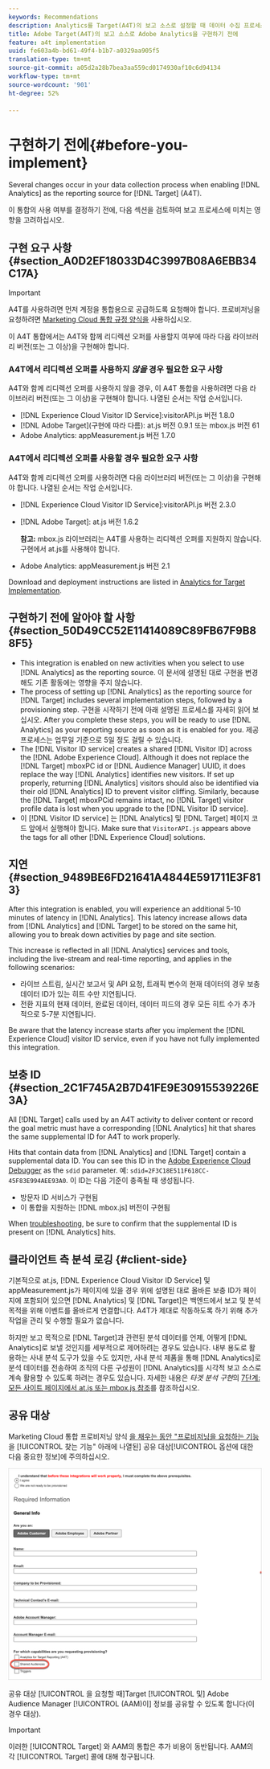 ```yaml
---
keywords: Recommendations
description: Analytics를 Target(A4T)의 보고 소스로 설정할 때 데이터 수집 프로세스에 몇 가지 변경 사항이 발생합니다.
title: Adobe Target(A4T)의 보고 소스로 Adobe Analytics을 구현하기 전에
feature: a4t implementation
uuid: fe603a4b-bd61-49f4-b1b7-a0329aa905f5
translation-type: tm+mt
source-git-commit: a05d2a28b7bea3aa559cd0174930af10c6d94134
workflow-type: tm+mt
source-wordcount: '901'
ht-degree: 52%

---
```



# 구현하기 전에{#before-you-implement}

Several changes occur in your data collection process when enabling [!DNL Analytics] as the reporting source for [!DNL Target] (A4T).

이 통합의 사용 여부를 결정하기 전에, 다음 섹션을 검토하여 보고 프로세스에 미치는 영향을 고려하십시오.

## 구현 요구 사항 {#section_A0D2EF18033D4C3997B08A6EBB34C17A}

>[!IMPORTANT]
>
>A4T를 사용하려면 먼저 계정을 통합용으로 공급하도록 요청해야 합니다. 프로비저닝을 요청하려면 [Marketing Cloud 통합 규정 양식을](https://www.adobe.com/go/audiences_kr) 사용하십시오.

이 A4T 통합에서는 A4T와 함께 리디렉션 오퍼를 사용할지 여부에 따라 다음 라이브러리 버전(또는 그 이상)을 구현해야 합니다.

### A4T에서 리디렉션 오퍼를 사용하지 *않을* 경우 필요한 요구 사항

A4T와 함께 리디렉션 오퍼를 사용하지 않을 경우, 이 A4T 통합을 사용하려면 다음 라이브러리 버전(또는 그 이상)을 구현해야 합니다. 나열된 순서는 작업 순서입니다.

* [!DNL Experience Cloud Visitor ID Service]:visitorAPI.js 버전 1.8.0
* [!DNL Adobe Target](구현에 따라 다름): at.js 버전 0.9.1 또는 mbox.js 버전 61
* Adobe Analytics: appMeasurement.js 버전 1.7.0

### A4T에서 리디렉션 오퍼를 사용할 경우 필요한 요구 사항

A4T와 함께 리디렉션 오퍼를 사용하려면 다음 라이브러리 버전(또는 그 이상)을 구현해야 합니다. 나열된 순서는 작업 순서입니다.

* [!DNL Experience Cloud Visitor ID Service]:visitorAPI.js 버전 2.3.0
* [!DNL Adobe Target]: at.js 버전 1.6.2

   **참고:** mbox.js 라이브러리는 A4T를 사용하는 리디렉션 오퍼를 지원하지 않습니다. 구현에서 at.js를 사용해야 합니다.

* Adobe Analytics: appMeasurement.js 버전 2.1

Download and deployment instructions are listed in [Analytics for Target Implementation](/help/c-integrating-target-with-mac/a4t/a4timplementation.md).

## 구현하기 전에 알아야 할 사항 {#section_50D49CC52E11414089C89FB67F9B88F5}

* This integration is enabled on new activities when you select to use [!DNL Analytics] as the reporting source. 이 문서에 설명된 대로 구현을 변경해도 기존 활동에는 영향을 주지 않습니다.
* The process of setting up [!DNL Analytics] as the reporting source for [!DNL Target] includes several implementation steps, followed by a provisioning step. 구현을 시작하기 전에 아래 설명된 프로세스를 자세히 읽어 보십시오. After you complete these steps, you will be ready to use [!DNL Analytics] as your reporting source as soon as it is enabled for you. 제공 프로세스는 업무일 기준으로 5일 정도 걸릴 수 있습니다.
* The [!DNL Visitor ID service] creates a shared [!DNL Visitor ID] across the [!DNL Adobe Experience Cloud]. Although it does not replace the [!DNL Target] mboxPC id or [!DNL Audience Manager] UUID, it does replace the way [!DNL Analytics] identifies new visitors. If set up properly, returning [!DNL Analytics] visitors should also be identified via their old [!DNL Analytics] ID to prevent visitor cliffing. Similarly, because the [!DNL Target] mboxPCid remains intact, no [!DNL Target] visitor profile data is lost when you upgrade to the [!DNL Visitor ID service].
* 이 [!DNL Visitor ID service] 는 [!DNL Analytics] 및 [!DNL Target] 페이지 코드 앞에서 실행해야 합니다. Make sure that `VisitorAPI.js` appears above the tags for all other [!DNL Experience Cloud] solutions.

## 지연 {#section_9489BE6FD21641A4844E591711E3F813}

After this integration is enabled, you will experience an additional 5-10 minutes of latency in [!DNL Analytics]. This latency increase allows data from [!DNL Analytics] and [!DNL Target] to be stored on the same hit, allowing you to break down activities by page and site section.

This increase is reflected in all [!DNL Analytics] services and tools, including the live-stream and real-time reporting, and applies in the following scenarios:

* 라이브 스트림, 실시간 보고서 및 API 요청, 트래픽 변수의 현재 데이터의 경우 보충 데이터 ID가 있는 히트 수만 지연됩니다.
* 전환 지표의 현재 데이터, 완료된 데이터, 데이터 피드의 경우 모든 히트 수가 추가적으로 5-7분 지연됩니다.

Be aware that the latency increase starts after you implement the [!DNL Experience Cloud] visitor ID service, even if you have not fully implemented this integration.

## 보충 ID {#section_2C1F745A2B7D41FE9E30915539226E3A}

All [!DNL Target] calls used by an A4T activity to deliver content or record the goal metric must have a corresponding [!DNL Analytics] hit that shares the same supplemental ID for A4T to work properly.

Hits that contain data from [!DNL Analytics] and [!DNL Target] contain a supplemental data ID. You can see this ID in the [Adobe Experience Cloud Debugger](https://experienceleague.adobe.com/docs/debugger/using/experience-cloud-debugger.html) as the `sdid` parameter. 예: `sdid=2F3C18E511F618CC-45F83E994AEE93A0`. 이 ID는 다음 기준이 충족될 때 생성됩니다.

* 방문자 ID 서비스가 구현됨
* 이 통합을 지원하는 [!DNL mbox.js] 버전이 구현됨

When [troubleshooting](/help/c-integrating-target-with-mac/a4t/c-a4t-troubleshooting/a4t-troubleshooting.md), be sure to confirm that the supplemental ID is present on [!DNL Analytics] hits.

## 클라이언트 측 분석 로깅 {#client-side}

기본적으로 at.js, [!DNL Experience Cloud Visitor ID Service] 및 appMeasurement.js가 페이지에 있을 경우 위에 설명된 대로 올바른 보충 ID가 페이지에 포함되어 있으면 [!DNL Analytics] 및 [!DNL Target]은 백엔드에서 보고 및 분석 목적을 위해 이벤트를 올바르게 연결합니다. A4T가 제대로 작동하도록 하기 위해 추가 작업을 관리 및 수행할 필요가 없습니다.

하지만 보고 목적으로 [!DNL Target]과 관련된 분석 데이터를 언제, 어떻게 [!DNL Analytics]로 보낼 것인지를 세부적으로 제어하려는 경우도 있습니다. 내부 용도로 활용하는 사내 분석 도구가 있을 수도 있지만, 사내 분석 제품을 통해 [!DNL Analytics]로 분석 데이터를 전송하여 조직의 다른 구성원이 [!DNL Analytics]를 시각적 보고 소스로 계속 활용할 수 있도록 하려는 경우도 있습니다. 자세한 내용은 *타겟 분석 구현*&#x200B;의 [7단계: 모든 사이트 페이지에서 at.js 또는 mbox.js 참조](/help/c-integrating-target-with-mac/a4t/a4timplementation.md#step7)를 참조하십시오.

## 공유 대상

Marketing Cloud 통합 프로비저닝 양식 [을 채우는 동안 &quot;프로비저닝을 요청하는 기능](https://www.adobe.com/go/audiences_kr)을 [!UICONTROL 찾는 기능&quot; 아래에 나열된] 공유 대상[!UICONTROL 옵션에 대한 다음 중요한 정보]에 주의하십시오.

![양식 요청](/help/c-integrating-target-with-mac/a4t/assets/request-form.png)

공유 대상 [!UICONTROL 을 요청할 때]Target [!UICONTROL 및] Adobe Audience Manager [!UICONTROL (AAM)이] 정보를 공유할 수 있도록 합니다(이 경우 대상).

>[!IMPORTANT]
>
>이러한 [!UICONTROL Target] 와 AAM의 통합은 추가 비용이 동반됩니다. AAM의 각 [!UICONTROL Target] 콜에 대해 청구됩니다.
